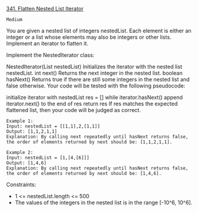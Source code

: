 [341. Flatten Nested List Iterator](https://leetcode.com/problems/flatten-nested-list-iterator/)

`Medium`

You are given a nested list of integers nestedList. Each element is either an integer or a list whose elements may also be integers or other lists. Implement an iterator to flatten it.

Implement the NestedIterator class:

NestedIterator(List<NestedInteger> nestedList) Initializes the iterator with the nested list nestedList.
int next() Returns the next integer in the nested list.
boolean hasNext() Returns true if there are still some integers in the nested list and false otherwise.
Your code will be tested with the following pseudocode:

initialize iterator with nestedList
res = []
while iterator.hasNext()
    append iterator.next() to the end of res
return res
If res matches the expected flattened list, then your code will be judged as correct.

 
```
Example 1:
Input: nestedList = [[1,1],2,[1,1]]
Output: [1,1,2,1,1]
Explanation: By calling next repeatedly until hasNext returns false, the order of elements returned by next should be: [1,1,2,1,1].

Example 2:
Input: nestedList = [1,[4,[6]]]
Output: [1,4,6]
Explanation: By calling next repeatedly until hasNext returns false, the order of elements returned by next should be: [1,4,6].
```

Constraints:

- 1 <= nestedList.length <= 500
- The values of the integers in the nested list is in the range [-10^6, 10^6].
